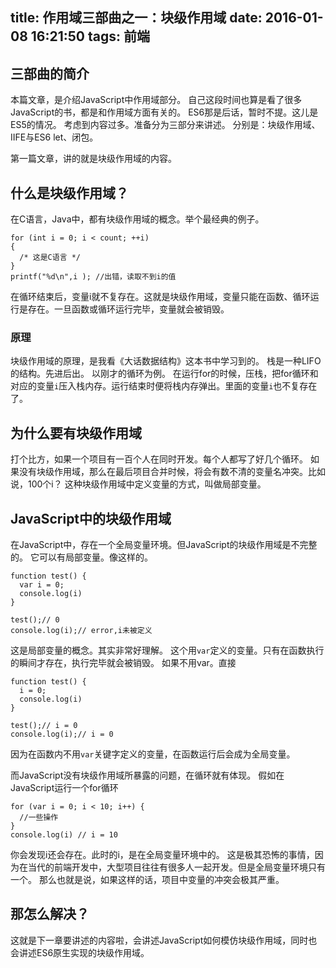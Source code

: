 title: 作用域三部曲之一：块级作用域
date: 2016-01-08 16:21:50
tags: 前端
---
## 三部曲的简介
本篇文章，是介绍JavaScript中作用域部分。
自己这段时间也算是看了很多JavaScript的书，都是和作用域方面有关的。
ES6那是后话，暂时不提。这儿是ES5的情况。
考虑到内容过多。准备分为三部分来讲述。
分别是：块级作用域、IIFE与ES6 let、闭包。

第一篇文章，讲的就是块级作用域的内容。

## 什么是块级作用域？
在C语言，Java中，都有块级作用域的概念。举个最经典的例子。
```
for (int i = 0; i < count; ++i)
{
  /* 这是C语言 */
}
printf("%d\n",i ); //出错，读取不到i的值
```
在循环结束后，变量i就不复存在。这就是块级作用域，变量只能在函数、循环运行是存在。一旦函数或循环运行完毕，变量就会被销毁。
### 原理
块级作用域的原理，是我看《大话数据结构》这本书中学习到的。
栈是一种LIFO的结构。先进后出。
以刚才的循环为例。
在运行for的时候，压栈，把for循环和对应的变量`i`压入栈内存。运行结束时便将栈内存弹出。里面的变量`i`也不复存在了。
## 为什么要有块级作用域
打个比方，如果一个项目有一百个人在同时开发。每个人都写了好几个循环。
如果没有块级作用域，那么在最后项目合并时候，将会有数不清的变量名冲突。比如说，100个i？
这种块级作用域中定义变量的方式，叫做局部变量。
## JavaScript中的块级作用域
在JavaScript中，存在一个全局变量环境。但JavaScript的块级作用域是不完整的。
它可以有局部变量。像这样的。
```
function test() {
  var i = 0;
  console.log(i)
}

test();// 0
console.log(i);// error,i未被定义
```
这是局部变量的概念。其实非常好理解。
这个用`var`定义的变量。只有在函数执行的瞬间才存在，执行完毕就会被销毁。
如果不用var。直接
```
function test() {
  i = 0;
  console.log(i)
}

test();// i = 0
console.log(i);// i = 0
```
因为在函数内不用`var`关键字定义的变量，在函数运行后会成为全局变量。

而JavaScript没有块级作用域所暴露的问题，在循环就有体现。
假如在JavaScript运行一个for循环
```
for (var i = 0; i < 10; i++) {
  //一些操作
}
console.log(i) // i = 10
```
你会发现i还会存在。此时的i，是在全局变量环境中的。
这是极其恐怖的事情，因为在当代的前端开发中，大型项目往往有很多人一起开发。但是全局变量环境只有一个。
那么也就是说，如果这样的话，项目中变量的冲突会极其严重。
## 那怎么解决？
这就是下一章要讲述的内容啦，会讲述JavaScript如何模仿块级作用域，同时也会讲述ES6原生实现的块级作用域。